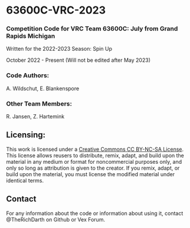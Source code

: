 # 63600C-VRC-2023
### Competition Code for VRC Team 63600C: July from Grand Rapids Michigan
Written for the 2022-2023 Season: Spin Up

October 2022 - Present (Will not be edited after May 2023)

### Code Authors:
A. Wildschut, 
E. Blankenspore

### Other Team Members:
R. Jansen, 
Z. Hartemink

## Licensing:
This work is licensed under a [Creative Commons CC BY-NC-SA License](https://creativecommons.org/about/cclicenses/).
 This license allows reusers to distribute, remix, adapt, and build upon the material in any medium or format for noncommercial purposes only, and only so long as attribution is given to the creator. If you remix, adapt, or build upon the material, you must license the modified material under identical terms. 
 
 ## Contact
 For any information about the code or information about using it, contact @TheRichDarth on Github or Vex Forum.